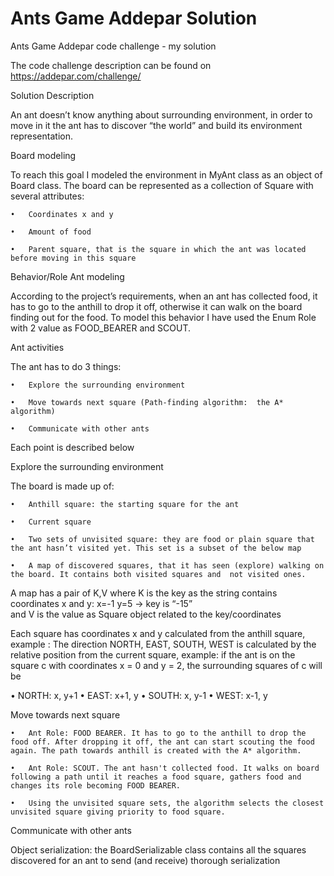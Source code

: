 Ants Game Addepar Solution
=======================

Ants Game Addepar code challenge - my solution

The code challenge description can be found on https://addepar.com/challenge/

Solution Description

An ant doesn’t know anything about surrounding environment, in order to move in it the ant has to discover “the world” and build its environment representation.

Board modeling

To reach this goal I modeled the environment in MyAnt class as an object of Board class.
The board can be represented as a collection of Square with several attributes:

	•	Coordinates x and y
	
	•	Amount of food
	
	•	Parent square, that is the square in which the ant was located before moving in this square

Behavior/Role Ant modeling

According to the project’s requirements, when an ant has collected food, it has to go to the anthill to drop it off, otherwise it can walk on the board finding out for the food. To model this behavior I have used the Enum Role with 2 value as FOOD_BEARER and SCOUT.

Ant activities

The ant has to do 3 things:

	•	Explore the surrounding environment
	
	•	Move towards next square (Path-finding algorithm:  the A* algorithm)
	
	•	Communicate with other ants

Each point is described below

Explore the surrounding environment

The board is made up of:

	•	Anthill square: the starting square for the ant

	•	Current square

	•	Two sets of unvisited square: they are food or plain square that the ant hasn’t visited yet. This set is a subset of the below map

	•	A map of discovered squares, that it has seen (explore) walking on the board. It contains both visited squares and 	not visited ones.

A map has a pair of K,V where 
K is the key as the string contains coordinates x and y: x=-1 y=5 -> key is “-15”   
and V is the value as Square object related to the key/coordinates

Each square has coordinates x and y calculated from the anthill square, example :
The direction NORTH, EAST, SOUTH, WEST is calculated by the relative position from the current square, example: if the ant is on the square c with coordinates x = 0 and y = 2, the surrounding squares of c will be

•	NORTH:  x, y+1 
•	EAST: x+1, y
•	SOUTH: x, y-1
•	WEST: x-1, y

Move towards next square

	•	Ant Role: FOOD BEARER. It has to go to the anthill to drop the food off. After dropping it off, the ant can start scouting the food again. The path towards anthill is created with the A* algorithm.

	•	Ant Role: SCOUT. The ant hasn't collected food. It walks on board following a path until it reaches a food square, gathers food and changes its role becoming FOOD BEARER.

	•	Using the unvisited square sets, the algorithm selects the closest unvisited square giving priority to food square.

Communicate with other ants

Object serialization: the BoardSerializable class contains all the squares discovered for an ant to send (and receive) thorough serialization

